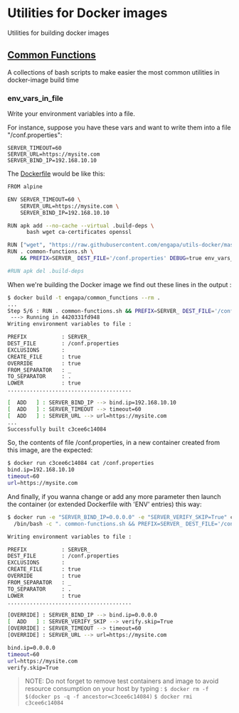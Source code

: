 # Utilities for Docker images
Utilities for building docker images

## [Common Functions](https://raw.githubusercontent.com/engapa/utils-docker/master/common-functions.sh)

A collections of bash scripts to make easier the most common utilities in docker-image build time

### env_vars_in_file

Write your environment variables into a file.

For instance, suppose you have these vars and want to write them into a file "/conf.properties":

    SERVER_TIMEOUT=60
    SERVER_URL=https://mysite.com
    SERVER_BIND_IP=192.168.10.10

The [Dockerfile](examples/Dockerfile) would be like this:

```bash
FROM alpine

ENV SERVER_TIMEOUT=60 \
    SERVER_URL=https://mysite.com \
    SERVER_BIND_IP=192.168.10.10

RUN apk add --no-cache --virtual .build-deps \
      bash wget ca-certificates openssl

RUN ["wget", "https://raw.githubusercontent.com/engapa/utils-docker/master/common-functions.sh"]
RUN . common-functions.sh \
    && PREFIX=SERVER_ DEST_FILE='/conf.properties' DEBUG=true env_vars_in_file

#RUN apk del .build-deps
```

When we're building the Docker image we find out these lines in the output :

```bash
$ docker build -t engapa/common_functions --rm .
...
Step 5/6 : RUN . common-functions.sh && PREFIX=SERVER_ DEST_FILE='/conf.properties' DEBUG=true env_vars_in_file
 ---> Running in 4420331fd948
Writing environment variables to file :

PREFIX           : SERVER_
DEST_FILE        : /conf.properties
EXCLUSIONS       :
CREATE_FILE      : true
OVERRIDE         : true
FROM_SEPARATOR   : _
TO_SEPARATOR     : .
LOWER            : true
.......................................

[  ADD   ] : SERVER_BIND_IP --> bind.ip=192.168.10.10
[  ADD   ] : SERVER_TIMEOUT --> timeout=60
[  ADD   ] : SERVER_URL --> url=https://mysite.com
...
Successfully built c3cee6c14084
```

So, the contents of file /conf.properties, in a new container created from this image, are the expected:

```bash
$ docker run c3cee6c14084 cat /conf.properties
bind.ip=192.168.10.10
timeout=60
url=https://mysite.com
```

And finally, if you wanna change or add any more parameter then launch the container (or extended Dockerfile with 'ENV' entries) this way:

```bash
$ docker run -e "SERVER_BIND_IP=0.0.0.0" -e "SERVER_VERIFY_SKIP=True" c3cee6c14084 \
  /bin/bash -c ". common-functions.sh && PREFIX=SERVER_ DEST_FILE='/conf.properties' DEBUG=true env_vars_in_file && cat /conf.properties"

Writing environment variables to file :

PREFIX           : SERVER_
DEST_FILE        : /conf.properties
EXCLUSIONS       :
CREATE_FILE      : true
OVERRIDE         : true
FROM_SEPARATOR   : _
TO_SEPARATOR     : .
LOWER            : true
.......................................

[OVERRIDE] : SERVER_BIND_IP --> bind.ip=0.0.0.0
[  ADD   ] : SERVER_VERIFY_SKIP --> verify.skip=True
[OVERRIDE] : SERVER_TIMEOUT --> timeout=60
[OVERRIDE] : SERVER_URL --> url=https://mysite.com

bind.ip=0.0.0.0
timeout=60
url=https://mysite.com
verify.skip=True
```


> NOTE: Do not forget to remove test containers and image to avoid resource consumption on your host by typing :
`$ docker rm -f $(docker ps -q -f ancestor=c3cee6c14084)`
`$ docker rmi c3cee6c14084`





